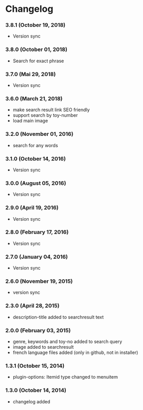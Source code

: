 # Changelog

### 3.8.1 (October 19, 2018)
  - Version sync

### 3.8.0 (October 01, 2018)
  - Search for exact phrase

### 3.7.0 (Mai 29, 2018)
  - Version sync

### 3.6.0 (March 21, 2018)
  - make search result link SEO friendly
  - support search by toy-number
  - load main image

### 3.2.0 (November 01, 2016)
  - search for any words

### 3.1.0 (October 14, 2016)
  - Version sync

### 3.0.0 (August 05, 2016)
  - Version sync

### 2.9.0 (April 19, 2016)
  - Version sync

### 2.8.0 (February 17, 2016)
  - Version sync

### 2.7.0 (January 04, 2016)
  - Version sync

### 2.6.0 (November 19, 2015)
  - version sync

### 2.3.0 (April 28, 2015)
  - description-title added to searchresult text

### 2.0.0 (February 03, 2015)
  - genre, keywords and toy-no added to search query
  - image added to searchresult
  - french language files added (only in github, not in installer)
  
### 1.3.1 (October 15, 2014)
  - plugin-options: Itemid type changed to menuitem
  
### 1.3.0 (October 14, 2014)
  - changelog added
  
